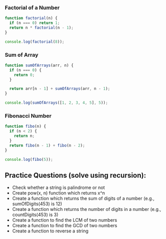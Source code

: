 ### Factorial of a Number

```javascript
function factorial(n) {
  if (n === 0) return 1;
  return n * factorial(n - 1);
}

console.log(factorial(8));
```

### Sum of Array

```javascript
function sumOfArrays(arr, n) {
  if (n === 0) {
    return 0;
  }

  return arr[n - 1] + sumOfArrays(arr, n - 1);
}

console.log(sumOfArrays([1, 2, 3, 4, 5], 5));
```

### Fibonacci Number

```javascript
function fibo(n) {
  if (n < 2) {
    return n;
  }
  return fibo(n - 1) + fibo(n - 2);
}

console.log(fibo(5));
```

## Practice Questions (solve using recursion):

- Check whether a string is palindrome or not
- Create pow(x, n) function which returns x^n
- Create a function which returns the sum of digits of a number (e.g., sumOfDigits(453) is 12)
- Create a function which returns the number of digits in a number (e.g., countDigits(453) is 3)
- Create a function to find the LCM of two numbers
- Create a function to find the GCD of two numbers
- Create a function to reverse a string
